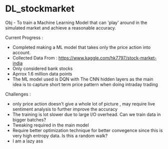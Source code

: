 # DL_stockmarket
Obj  - To train a Machine Learning Model that can 'play' around in the simulated market and achieve a reasonable accuracy.

Current Progress : 
* Completed making a ML model that takes only the price action into account. 
* Collected Data From : https://www.kaggle.com/hk7797/stock-market-india
* Only considered bank stocks
* Aprrox 1.6 million data points
* The ML model used is DQN with The CNN hidden layers as the main idea is to capture short term price pattern when doing intraday trading

Challenges : 
* only price action doesn't give a whole lot of picture , may require live sentiment analysis to further improve the accuracy
* The training is lot slower due to large I/O overhead. Can we train data in bigger batches?
* Tweaking required in the main model
* Require better optimization technique for better convegence since this is very high entropy data. Is this a random walk?
* I am a lazy ass

